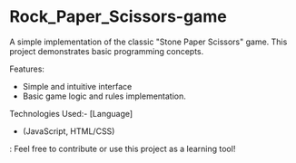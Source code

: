 # Rock_Paper_Scissors-game
A simple implementation of the classic "Stone Paper Scissors" game. This project demonstrates basic programming concepts.

 Features:
- Simple and intuitive interface
- Basic game logic and rules implementation.
  
Technologies Used:-
[Language]
- (JavaScript, HTML/CSS)
  
: Feel free to contribute or use this project as a learning tool!
